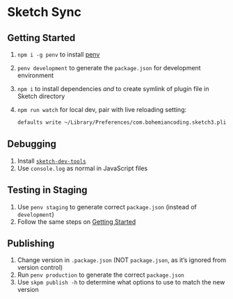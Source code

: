 # Sketch Sync

## Getting Started

1. `npm i -g penv` to install [penv](https://github.com/julianduque/penv)

2. `penv development` to generate the `package.json` for development environment

3. `npm i` to install dependencies _and_ to create symlink of plugin file in Sketch directory

4. `npm run watch` for local dev, pair with live reloading setting:

    ``` bash
    defaults write ~/Library/Preferences/com.bohemiancoding.sketch3.plist AlwaysReloadScript -bool YES
    ```

## Debugging

1. Install [`sketch-dev-tools`](https://github.com/skpm/sketch-dev-tools)
2. Use `console.log` as normal in JavaScript files

## Testing in Staging

1. Use `penv staging` to generate correct `package.json` (instead of `development`)
2. Follow the same steps on [Getting Started](#getting-started)

## Publishing

1. Change version in `.package.json` (NOT `package.json`, as it’s ignored from version control)
2. Run `penv production` to generate the correct `package.json`
3. Use `skpm publish -h` to determine what options to use to match the new version
